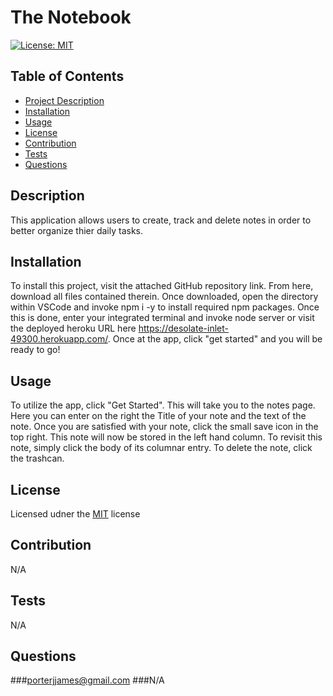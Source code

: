 # The Notebook
  [![License: MIT](https://img.shields.io/badge/License-MIT-yellow.svg)](https://opensource.org/licenses/MIT)

  ## Table of Contents 
  - [Project Description](#Description)
  - [Installation](#Installation)
  - [Usage](#Usage)
  - [License](#License)
  - [Contribution](#Contribution)
  - [Tests](#Tests)
  - [Questions](#Questions)

  ## Description
  This application allows users to create, track and delete notes in order to better organize thier daily tasks. 

  ## Installation 
  To install this project, visit the attached GitHub repository link. From here, download all files contained therein. Once downloaded, open the directory within VSCode and invoke npm i -y to install required npm packages. Once this is done, enter your integrated terminal and invoke node server or visit the deployed heroku URL here https://desolate-inlet-49300.herokuapp.com/. Once at the app, click "get started" and you will be ready to go!

  ## Usage 
  To utilize the app, click "Get Started". This will take you to the notes page. Here you can enter on the right the Title of your note and the text of the note. Once you are satisfied with your note, click the small save icon in the top right. This note will now be stored in the left hand column. To revisit this note, simply click the body of its columnar entry. To delete the note, click the trashcan. 

  ## License 
  Licensed udner the [MIT](https://opensource.org/licenses/MIT) license

  ## Contribution 
  N/A

  ## Tests 
  N/A

  ## Questions 
  ###porterjjames@gmail.com
  ###N/A
